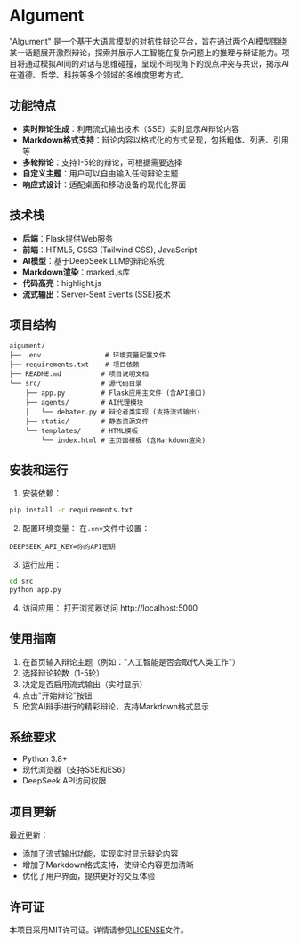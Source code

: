 # AIgument
"AIgument" 是一个基于大语言模型的对抗性辩论平台，旨在通过两个AI模型围绕某一话题展开激烈辩论，探索并展示人工智能在复杂问题上的推理与辩证能力。项目将通过模拟AI间的对话与思维碰撞，呈现不同视角下的观点冲突与共识，揭示AI在道德、哲学、科技等多个领域的多维度思考方式。

## 功能特点

- **实时辩论生成**：利用流式输出技术（SSE）实时显示AI辩论内容
- **Markdown格式支持**：辩论内容以格式化的方式呈现，包括粗体、列表、引用等
- **多轮辩论**：支持1-5轮的辩论，可根据需要选择
- **自定义主题**：用户可以自由输入任何辩论主题
- **响应式设计**：适配桌面和移动设备的现代化界面

## 技术栈

- **后端**：Flask提供Web服务
- **前端**：HTML5, CSS3 (Tailwind CSS), JavaScript
- **AI模型**：基于DeepSeek LLM的辩论系统
- **Markdown渲染**：marked.js库
- **代码高亮**：highlight.js
- **流式输出**：Server-Sent Events (SSE)技术

## 项目结构

```
aigument/
├── .env                # 环境变量配置文件
├── requirements.txt    # 项目依赖
├── README.md          # 项目说明文档
└── src/               # 源代码目录
    ├── app.py         # Flask应用主文件 (含API接口)
    ├── agents/        # AI代理模块
    │   └── debater.py # 辩论者类实现 (支持流式输出)
    ├── static/        # 静态资源文件
    └── templates/     # HTML模板
        └── index.html # 主页面模板 (含Markdown渲染)
```

## 安装和运行

1. 安装依赖：
```bash
pip install -r requirements.txt
```

2. 配置环境变量：
在`.env`文件中设置：
```
DEEPSEEK_API_KEY=你的API密钥
```

3. 运行应用：
```bash
cd src
python app.py
```

4. 访问应用：
打开浏览器访问 http://localhost:5000

## 使用指南

1. 在首页输入辩论主题（例如："人工智能是否会取代人类工作"）
2. 选择辩论轮数（1-5轮）
3. 决定是否启用流式输出（实时显示）
4. 点击"开始辩论"按钮
5. 欣赏AI辩手进行的精彩辩论，支持Markdown格式显示

## 系统要求

- Python 3.8+
- 现代浏览器（支持SSE和ES6）
- DeepSeek API访问权限

## 项目更新

最近更新：
- 添加了流式输出功能，实现实时显示辩论内容
- 增加了Markdown格式支持，使辩论内容更加清晰
- 优化了用户界面，提供更好的交互体验

## 许可证

本项目采用MIT许可证。详情请参见[LICENSE](LICENSE)文件。
